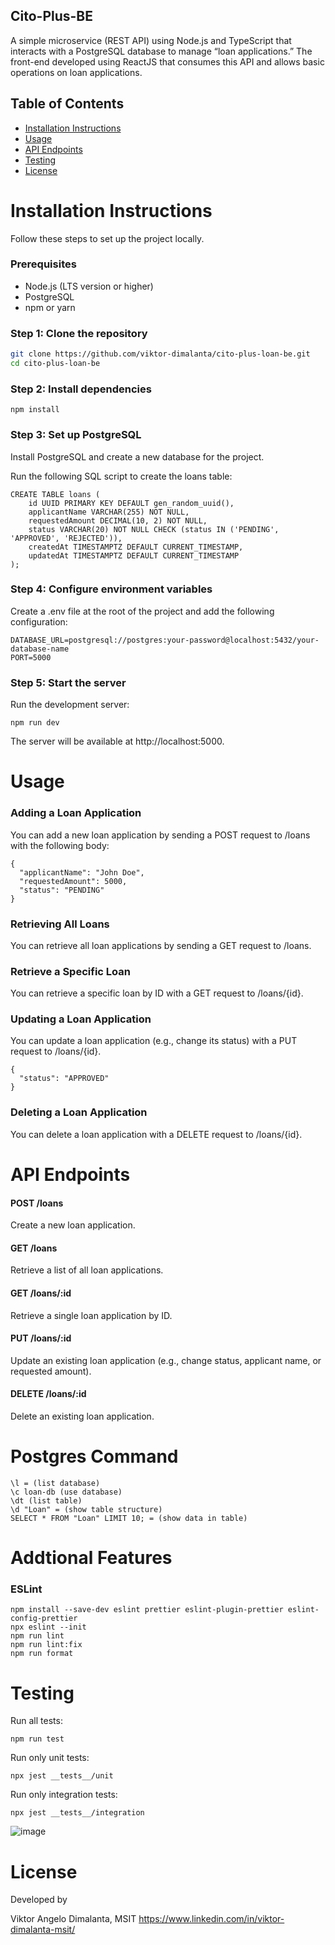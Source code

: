 ## Cito-Plus-BE ##

A simple microservice (REST API) using Node.js and TypeScript that interacts with a
PostgreSQL database to manage “loan applications.” The front-end developed using ReactJS that consumes this API and allows basic operations on loan
applications.

## Table of Contents

- [Installation Instructions](#installation-instructions)
- [Usage](#usage)
- [API Endpoints](#api-endpoints)
- [Testing](#testing)
- [License](#license)

# Installation Instructions

Follow these steps to set up the project locally.

### Prerequisites

- Node.js (LTS version or higher)
- PostgreSQL
- npm or yarn

### Step 1: Clone the repository

```bash
git clone https://github.com/viktor-dimalanta/cito-plus-loan-be.git
cd cito-plus-loan-be
```

### Step 2: Install dependencies

```
npm install
```

### Step 3: Set up PostgreSQL

Install PostgreSQL and create a new database for the project.

Run the following SQL script to create the loans table:

```
CREATE TABLE loans (
    id UUID PRIMARY KEY DEFAULT gen_random_uuid(),
    applicantName VARCHAR(255) NOT NULL,
    requestedAmount DECIMAL(10, 2) NOT NULL,
    status VARCHAR(20) NOT NULL CHECK (status IN ('PENDING', 'APPROVED', 'REJECTED')),
    createdAt TIMESTAMPTZ DEFAULT CURRENT_TIMESTAMP,
    updatedAt TIMESTAMPTZ DEFAULT CURRENT_TIMESTAMP
);
```

### Step 4: Configure environment variables

Create a .env file at the root of the project and add the following configuration:

```
DATABASE_URL=postgresql://postgres:your-password@localhost:5432/your-database-name
PORT=5000
```

### Step 5: Start the server

Run the development server:
```
npm run dev
```
The server will be available at http://localhost:5000.


# Usage

### Adding a Loan Application

You can add a new loan application by sending a POST request to /loans with the following body:

```
{
  "applicantName": "John Doe",
  "requestedAmount": 5000,
  "status": "PENDING"
}

````

### Retrieving All Loans

You can retrieve all loan applications by sending a GET request to /loans.

### Retrieve a Specific Loan

You can retrieve a specific loan by ID with a GET request to /loans/{id}.

### Updating a Loan Application

You can update a loan application (e.g., change its status) with a PUT request to /loans/{id}.

```
{
  "status": "APPROVED"
}
```

### Deleting a Loan Application

You can delete a loan application with a DELETE request to /loans/{id}.

# API Endpoints

#### POST /loans
Create a new loan application.
#### GET /loans
Retrieve a list of all loan applications.
#### GET /loans/:id
Retrieve a single loan application by ID.
#### PUT /loans/:id
Update an existing loan application (e.g., change status, applicant name, or requested amount).
#### DELETE /loans/:id
Delete an existing loan application.

# Postgres Command

```
\l = (list database)
\c loan-db (use database)
\dt (list table)
\d "Loan" = (show table structure)
SELECT * FROM "Loan" LIMIT 10; = (show data in table)
```

# Addtional Features

### ESLint
```
npm install --save-dev eslint prettier eslint-plugin-prettier eslint-config-prettier
npx eslint --init
npm run lint
npm run lint:fix
npm run format
```


# Testing

Run all tests:
```
npm run test
```

Run only unit tests:
```
npx jest __tests__/unit
```

Run only integration tests:
```
npx jest __tests__/integration
```

![image](https://github.com/user-attachments/assets/8e9ecde8-6153-4e46-910f-0e1312f64c2c)


# License

Developed by 

Viktor Angelo Dimalanta, MSIT
https://www.linkedin.com/in/viktor-dimalanta-msit/










